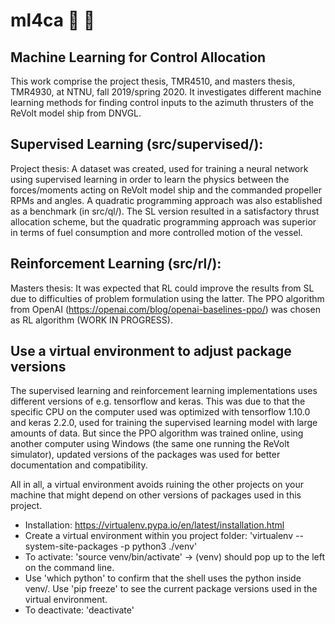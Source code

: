 # ml4ca :speedboat: :space_invader:
## Machine Learning for Control Allocation

This work comprise the project thesis, TMR4510, and masters thesis, TMR4930, at NTNU, fall 2019/spring 2020. It investigates different machine learning methods for finding control inputs to the azimuth thrusters of the ReVolt model ship from DNVGL.

## Supervised Learning (src/supervised/):
Project thesis: A dataset was created, used for training a neural network using supervised learning in order to learn the physics between the forces/moments acting on ReVolt model ship and the commanded propeller RPMs and angles. A quadratic programming approach was also established as a benchmark (in src/ql/). The SL version resulted in a satisfactory thrust allocation scheme, but the quadratic programming approach was superior in terms of fuel consumption and more controlled motion of the vessel.

## Reinforcement Learning (src/rl/):
Masters thesis: It was expected that RL could improve the results from SL due to difficulties of problem formulation using the latter. The PPO algorithm from OpenAI (https://openai.com/blog/openai-baselines-ppo/) was chosen as RL algorithm (WORK IN PROGRESS).

## Use a virtual environment to adjust package versions

The supervised learning and reinforcement learning implementations uses different versions of e.g. tensorflow and keras. This was due to that the specific CPU on the computer used was optimized with tensorflow 1.10.0 and keras 2.2.0, used for training the supervised learning model with large amounts of data. But since the PPO algorithm was trained online, using another computer using Windows (the same one running the ReVolt simulator), updated versions of the packages was used for better documentation and compatibility.

All in all, a virtual environment avoids ruining the other projects on your machine that might depend on other versions of packages used in this project.

- Installation: https://virtualenv.pypa.io/en/latest/installation.html
- Create a virtual environment within you project folder: 'virtualenv --system-site-packages -p python3 ./venv'
- To activate: 'source venv/bin/activate' -> (venv) should pop up to the left on the command line.
- Use 'which python' to confirm that the shell uses the python inside venv/. Use 'pip freeze' to see the current package versions used in the virtual environment.
- To deactivate: 'deactivate'